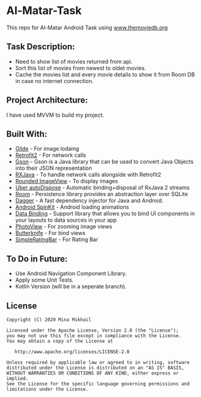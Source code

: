# Al-Matar-Task
This repo for Al-Matar Android Task using www.themoviedb.org

## <b>Task Description: </b> <br />
* Need to show list of movies returned from api. <br />
* Sort this list of movies from newest to oldet movies. <br />
* Cache the movies list and every movie details to show it from Room DB in case no internet connection. <br />


## <b>Project Architecture: </b> <br />
I have used MVVM to build my project.<br />


## <b>Built With: </b> <br />
* [Glide](https://github.com/bumptech/glide) - For image lodaing <br />
* [Retrofit2](https://github.com/square/retrofit) - For network calls <br />
* [Gson](https://github.com/google/gson) - Gson is a Java library that can be used to convert Java Objects into their JSON representation <br />
* [RXJava](https://github.com/ReactiveX/RxJava) - To handle network calls alongside with  Retrofit2<br />
* [Rounded ImageView](https://github.com/vinc3m1/RoundedImageView) - To display images <br />
* [Uber autoDispose](https://github.com/uber/AutoDispose) - Automatic binding+disposal of RxJava 2 streams<br />
* [Room](https://developer.android.com/jetpack/androidx/releases/room) - Persistence library provides an abstraction layer over SQLite <br />
* [Dagger](https://github.com/google/dagger) - A fast dependency injector for Java and Android. <br />
* [Android SpinKit](https://github.com/ybq/Android-SpinKit) - Android loading animations <br />
* [Data Binding](https://developer.android.com/topic/libraries/data-binding) - Support library that allows you to bind UI components in your layouts to data sources in your app <br />
* [PhotoView](https://github.com/chrisbanes/PhotoView) - For zooming image views <br />
* [Butterknife](https://github.com/JakeWharton/butterknife) - For bind views <br />
* [SimpleRatingBar](https://github.com/ome450901/SimpleRatingBar) - For Rating Bar <br />


## <b>To Do in Future: </b> <br />
* Use Android Navigation Component Library.<br />
* Apply some Unit Tests.<br />
* Kotlin Version (will be in a seperate branch).<br />

## License

    Copyright (C) 2020 Mina Mikhail

    Licensed under the Apache License, Version 2.0 (the "License");
    you may not use this file except in compliance with the License.
    You may obtain a copy of the License at

       http://www.apache.org/licenses/LICENSE-2.0

    Unless required by applicable law or agreed to in writing, software
    distributed under the License is distributed on an "AS IS" BASIS,
    WITHOUT WARRANTIES OR CONDITIONS OF ANY KIND, either express or implied.
    See the License for the specific language governing permissions and
    limitations under the License.
